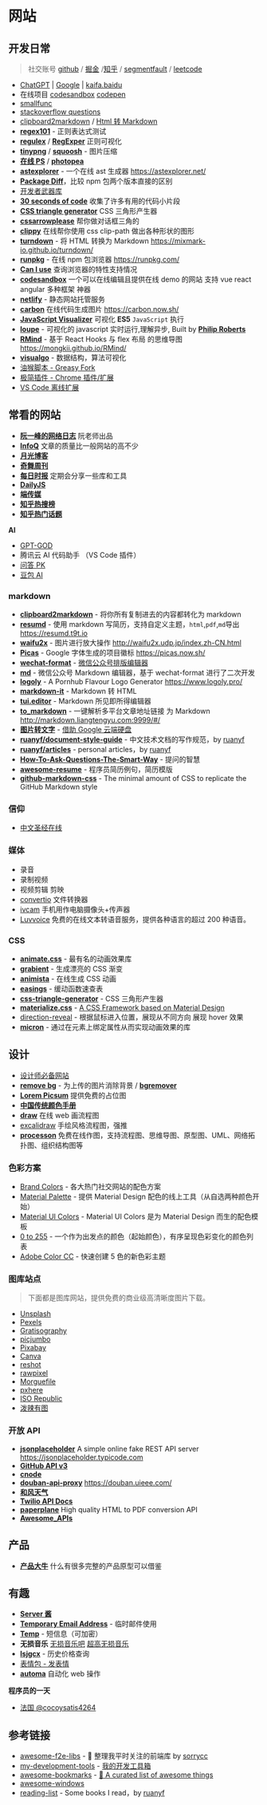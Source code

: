 # 网站

## 开发日常

> 社交账号 [github](https://github.com/yanyue404) / [掘金](https://juejin.cn/user/1099167359041966) /[知乎](https://www.zhihu.com/people/yan-yue-44-30) / [segmentfault](https://segmentfault.com/u/yanyue404) / [leetcode](https://leetcode.cn/u/yanyue404/)

- [ChatGPT](https://chat.openai.com/) | [Google](https://www.google.com.tw/) | [kaifa.baidu](https://kaifa.baidu.com/)
- 在线项目 [codesandbox](https://codesandbox.io/u/yanyue404) [codepen](https://codepen.io/)
- [smallfunc](https://ftest.tk.cn/tk-online/common/smallfunc/#/qrcode/index)
- [stackoverflow questions](https://stackoverflow.com/questions)
- [clipboard2markdown](https://euangoddard.github.io/clipboard2markdown/) / [Html 转 Markdown](http://www.atoolbox.net/Tool.php?Id=715)
- [**regex101**](https://regex101.com/) - 正则表达式测试
- [**regulex**](https://jex.im/regulex/) / [ **RegExper**](https://regexper.com/) 正则可视化
- [**tinypng**](https://tinypng.com/) / [**squoosh**](https://squoosh.app) - 图片压缩
- [**在线 PS**](https://www.uupoop.com/#/old) / [**photopea**](https://www.photopea.com/)
- [**astexplorer**](https://github.com/fkling/astexplorer) - 一个在线 ast 生成器 https://astexplorer.net/
- [**Package Diff**](https://diff.intrinsic.com/)，比较 npm 包两个版本直接的区别
- [开发者武器库](https://devtool.tech/)
- [**30 seconds of code**](https://30secondsofcode.org/) 收集了许多有用的代码小片段
- [**CSS triangle generator**](http://apps.eky.hk/css-triangle-generator/) CSS 三角形产生器
- [**cssarrowplease**](http://www.cssarrowplease.com/) 帮你做对话框三角的
- [**clippy**](http://bennettfeely.com/clippy/) 在线帮你使用 css clip-path 做出各种形状的图形
- [**turndown**](https://github.com/mixmark-io/turndown/) - 将 HTML 转换为 Markdown https://mixmark-io.github.io/turndown/
- [**runpkg**](https://github.com/FormidableLabs/runpkg) - 在线 npm 包浏览器 https://runpkg.com/
- [**Can I use**](https://caniuse.com/) 查询浏览器的特性支持情况
- [**codesandbox**](https://codesandbox.io/) 一个可以在线编辑且提供在线 demo 的网站 支持 vue react angular 多种框架 神器
- [**netlify**](https://www.netlify.com/) - 静态网站托管服务
- [**carbon**](https://carbon.now.sh/) 在线代码生成图片 https://carbon.now.sh/
- [**JavaScript Visualizer**](https://tylermcginnis.com/javascript-visualizer/) 可视化 **ES5** `JavaScript` 执行
- [**loupe**](https://github.com/latentflip/loupe) - 可视化的 javascript 实时运行,理解异步, Built by [**Philip Roberts**](http://github.com/latentflip)
- [**RMind**](https://github.com/Mongkii/RMind) - 基于 React Hooks 与 flex 布局 的思维导图 https://mongkii.github.io/RMind/
- [**visualgo**](https://visualgo.net/zh/) - 数据结构，算法可视化
- [油猴脚本 - Greasy Fork](https://greasyfork.org/zh-TW)
- [极简插件 - Chrome 插件/扩展](https://chrome.zzzmh.cn/#/index)
- [VS Code 离线扩展](https://marketplace.visualstudio.com/)

## 常看的网站

- [**阮一峰的网络日志**](http://www.ruanyifeng.com/blog/) 阮老师出品
- [**InfoQ**](https://www.infoq.cn/topic/Front-end) 文章的质量比一般网站的高不少
- [**月光博客**](https://www.williamlong.info/)
- [**奇舞周刊**](https://weekly.75.team/)
- [**每日时报**](https://wubaiqing.github.io/zaobao/) 定期会分享一些库和工具
- [**DailyJS**](https://medium.com/dailyjs)
- [**端传媒**](https://theinitium.com/channel/mainland/)
- [**知乎热搜榜**](https://github.com/justjavac/zhihu-trending-top-search)
- [**知乎热门话题**](https://github.com/justjavac/zhihu-trending-hot-questions)

**AI**

- [GPT-GOD](https://gptgod.online/)
- 腾讯云 AI 代码助手 （VS Code 插件）
- [问答 PK](https://ai.wx.taikang.com/taikang-gpt.app/quesAnswer)
- [豆包 AI](https://www.doubao.com/chat/)

### markdown

- [**clipboard2markdown**](https://euangoddard.github.io/clipboard2markdown/) - 将你所有复制进去的内容都转化为 markdown
- [**resumd**](https://github.com/timqian/resumd) - 使用 markdown 写简历，支持自定义主题，`html`,`pdf`,`md`导出 https://resumd.t9t.io
- [**waifu2x**](https://github.com/nagadomi/waifu2x) - 图片进行放大操作 http://waifu2x.udp.jp/index.zh-CN.html
- [**Picas**](https://github.com/djyde/Picas) - Google 字体生成的项目徽标 https://picas.now.sh/
- [**wechat-format**](https://github.com/lyricat/wechat-format) - [微信公众号排版编辑器](https://lab.lyric.im/wxformat)
- [**md**](https://github.com/doocs/md) - 微信公众号 Markdown 编辑器，基于 wechat-format 进行了二次开发
- [**logoly**](https://github.com/bestony/logoly) - A Pornhub Flavour Logo Generator https://www.logoly.pro/
- [**markdown-it**](https://github.com/markdown-it/markdown-it) - Markdown 转 HTML
- [**tui.editor**](https://github.com/nhn/tui.editor) - Markdown 所见即所得编辑器
- [**to_markdown**](https://github.com/liangtengyu/to_markdown) - 一键解析多平台文章地址链接 为 Markdown http://markdown.liangtengyu.com:9999/#/
- [**图片转文字**](https://drive.google.com/drive/my-drive) - [借助 Google 云端硬盘](https://www.youtube.com/watch?v=cbORCzg2nIM)
- [**ruanyf/document-style-guide**](https://github.com/ruanyf/document-style-guide) - 中文技术文档的写作规范，by [ruanyf](https://github.com/ruanyf)
- [**ruanyf/articles**](https://github.com/ruanyf/articles) - personal articles，by [ruanyf](https://github.com/ruanyf)
- [**How-To-Ask-Questions-The-Smart-Way**](https://github.com/ryanhanwu/How-To-Ask-Questions-The-Smart-Way/blob/master/README-zh_CN.md) - 提问的智慧
- [**awesome-resume**](https://github.com/resumejob/awesome-resume) - 程序员简历例句，简历模版
- [**github-markdown-css**](https://github.com/sindresorhus/github-markdown-css) - The minimal amount of CSS to replicate the GitHub Markdown style

### 信仰

- [中文圣经在线](http://www.chinesebibleonline.com/)

### 媒体

- 录音
- 录制视频
- 视频剪辑 剪映
- [convertio](https://convertio.co/zh/) 文件转换器
- [ivcam](https://www.e2esoft.cn/ivcam/) 手机用作电脑摄像头+传声器
- [Luvvoice](https://luvvoice.com/) 免费的在线文本转语音服务，提供各种语言的超过 200 种语音。

### CSS

- [**animate.css**](https://github.com/animate-css/animate.css) - 最有名的动画效果库
- [**grabient**](https://www.grabient.com/) - 生成漂亮的 CSS 渐变
- [**animista**](https://animista.net/) - 在线生成 CSS 动画
- [**easings**](https://easings.net/) - 缓动函数速查表
- [**css-triangle-generator**](http://apps.eky.hk/css-triangle-generator/zh-hant) - CSS 三角形产生器
- [**materialize.css**](https://github.com/Dogfalo/materialize) - [A CSS Framework based on Material Design](https://materializecss.com/)
- [direction-reveal](https://github.com/NigelOToole/direction-reveal) - 根据鼠标进入位置，展现从不同方向 展现 hover 效果
- [**micron**](https://github.com/webkul/micron) - 通过在元素上绑定属性从而实现动画效果的库

## 设计

- [设计师必备网站](https://www.meigong8.com/)
- [**remove bg**](https://www.remove.bg/zh/upload) - 为上传的图片消除背景 / [**bgremover**](http://www.aigei.com/bgremover)
- [**Lorem Picsum**](https://picsum.photos/) 提供免费的占位图
- [**中国传统颜色手册**](https://colors.ichuantong.cn/)
- [**draw**](https://www.draw.io/) 在线 web 画流程图
- [excalidraw](https://excalidraw.com/) 手绘风格流程图，强推
- [**processon**](https://www.processon.com/) 免费在线作图，支持流程图、思维导图、原型图、UML、网络拓扑图、组织结构图等

### 色彩方案

- [Brand Colors](https://brandcolors.net/) - 各大热门社交网站的配色方案
- [Material Palette](https://www.materialpalette.com/) - 提供 Material Design 配色的线上工具（从自选两种颜色开始）
- [Material UI Colors](https://www.materialui.co/colors) - Material UI Colors 是为 Material Design 而生的配色模板
- [0 to 255](https://www.0to255.com/) - 一个作为出发点的颜色（起始颜色），有序呈现色彩变化的颜色列表
- [Adobe Color CC](https://color.adobe.com/zh/create/color-wheel) - 快速创建 5 色的新色彩主题

### 图库站点

> 下面都是图库网站，提供免费的商业级高清晰度图片下载。

- [Unsplash](https://unsplash.com/)
- [Pexels](https://www.pexels.com/)
- [Gratisography](https://gratisography.com/)
- [picjumbo](https://picjumbo.com/)
- [Pixabay](https://pixabay.com/)
- [Canva](https://www.canva.com/photos/free/)
- [reshot](https://www.reshot.com/)
- [rawpixel](https://www.rawpixel.com/)
- [Morguefile](https://morguefile.com/)
- [pxhere](https://pxhere.com/)
- [ISO Republic](https://isorepublic.com/)
- [泼辣有图](https://www.polaxiong.com/)

### 开放 API

- [**jsonplaceholder**](https://github.com/typicode/jsonplaceholder) A simple online fake REST API server https://jsonplaceholder.typicode.com
- [**GitHub API v3**](https://developer.github.com/v3/)
- [**cnode**](https://cnodejs.org/api)
- [**douban-api-proxy**](https://github.com/zce/douban-api-proxy) https://douban.uieee.com/
- [**和风天气**](https://dev.heweather.com/docs/api/weather)
- [**Twilio API Docs**](https://www.twilio.com/docs/)
- [**paperplane**](https://docs.paperplane.app/) High quality HTML to PDF conversion API
- [**Awesome_APIs**](https://github.com/TonnyL/Awesome_APIs/blob/master/README-zh.md)

## 产品

- [**产品大牛**](http://www.pmdaniu.com/) 什么有很多完整的产品原型可以借鉴

## 有趣

- [**Server 酱**](https://sct.ftqq.com/)
- [**Temporary Email Address**](https://temp-mail.org) - 临时邮件使用
- [**Temp**](https://temp.pm/) - 短信息（可加密）
- **无损音乐** [无损音乐吧](http://www.wsyyb.com/) [超高无损音乐](https://www.sq688.com/)
- [**lsjgcx**](http://www.lsjgcx.com/) - 历史价格查询
- [表情包 - 发表情](https://fabiaoqing.com/)
- [**automa**](https://github.com/automaapp/automa) 自动化 web 操作

**程序员的一天**

- [法国 @cocoysatis4264](https://www.youtube.com/@cocoysatis4264/videos)

## 参考链接

- [awesome-f2e-libs](https://github.com/sorrycc/awesome-f2e-libs) - 🎉 整理我平时关注的前端库 by [sorrycc](https://github.com/sorrycc)
- [my-development-tools](https://github.com/adoyle-h/my-development-tools) - [我的开发工具箱](https://adoyle.me/my-development-tools/)
- [awesome-bookmarks](https://github.com/PanJiaChen/awesome-bookmarks) - [💖 A curated list of awesome things](https://panjiachen.github.io/awesome-bookmarks/)
- [awesome-windows](https://github.com/Awesome-Windows/Awesome/blob/master/README-cn.md)
- [reading-list](https://github.com/ruanyf/reading-list) - Some books I read，by [ruanyf](https://github.com/ruanyf)
